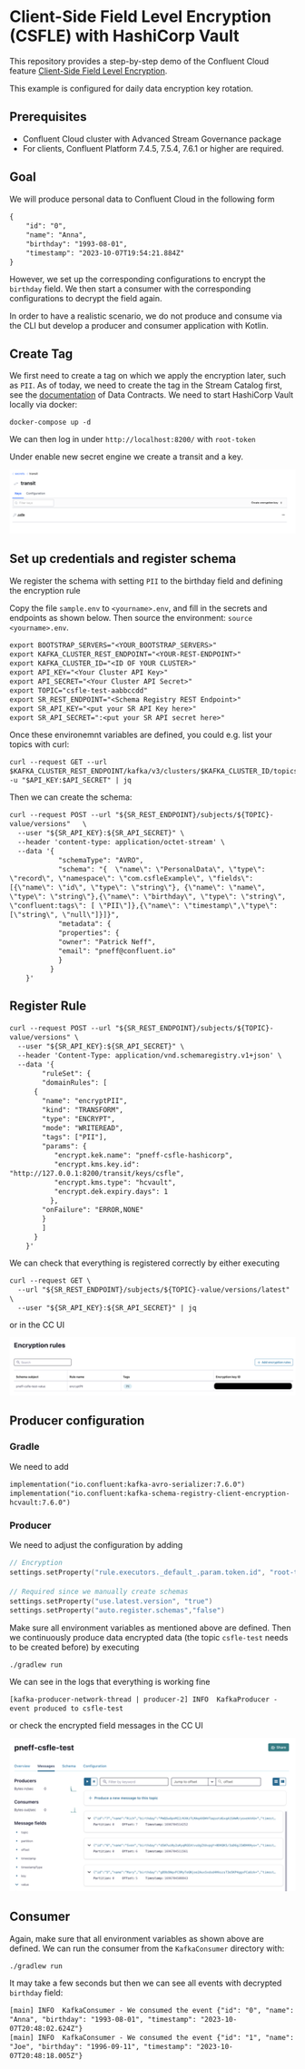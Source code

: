 # Client-Side Field Level Encryption (CSFLE) with HashiCorp Vault

This repository provides a step-by-step demo of the Confluent Cloud feature [Client-Side Field Level Encryption](https://docs.confluent.io/cloud/current/clusters/csfle/overview.html).

This example is configured for daily data encryption key rotation. 


## Prerequisites

* Confluent Cloud cluster with Advanced Stream Governance package
* For clients, Confluent Platform 7.4.5, 7.5.4, 7.6.1 or higher are required.


## Goal

We will produce personal data to Confluent Cloud in the following form 
```
{
    "id": "0",
    "name": "Anna",
    "birthday": "1993-08-01",
    "timestamp": "2023-10-07T19:54:21.884Z"
}
```
However, we set up the corresponding configurations to encrypt the `birthday` field.
We then start a consumer with the corresponding configurations to decrypt the field again.

In order to have a realistic scenario, we do not produce and consume via the CLI but develop a
producer and consumer application with Kotlin.

## Create Tag

We first need to create a tag on which we apply the encryption later, such as `PII`.
As of today, we need to create the tag in the Stream Catalog first, see the [documentation](https://docs.confluent.io/platform/current/schema-registry/fundamentals/data-contracts.html#tags) of Data Contracts.
We need to start HashiCorp Vault locally via docker:

```shell
docker-compose up -d
```

We can then log in under `http://localhost:8200/` with `root-token`

Under enable new secret engine we create a transit and a key.

![](HCVaultKey.png)



## Set up credentials and register schema

We register the schema with setting `PII` to the birthday field and defining the encryption rule

Copy the file `sample.env` to `<yourname>.env`, and fill in the secrets and endpoints as shown below. 
Then source the environment: `source <yourname>.env`. 

```shell
export BOOTSTRAP_SERVERS="<YOUR_BOOTSTRAP_SERVERS>"
export KAFKA_CLUSTER_REST_ENDPOINT="<YOUR-REST-ENDPOINT>"
export KAFKA_CLUSTER_ID="<ID OF YOUR CLUSTER>"
export API_KEY="<Your Cluster API Key>"
export API_SECRET="<Your Cluster API Secret>"
export TOPIC="csfle-test-aabbccdd"
export SR_REST_ENDPOINT="<Schema Registry REST Endpoint>"
export SR_API_KEY="<put your SR API Key here>"
export SR_API_SECRET=":<put your SR API secret here>"
```

Once these environemnt variables are defined, you could e.g. list your topics with curl:

```shell
curl --request GET --url $KAFKA_CLUSTER_REST_ENDPOINT/kafka/v3/clusters/$KAFKA_CLUSTER_ID/topics -u "$API_KEY:$API_SECRET" | jq
```

Then we can create the schema:

```shell
curl --request POST --url "${SR_REST_ENDPOINT}/subjects/${TOPIC}-value/versions"   \
  --user "${SR_API_KEY}:${SR_API_SECRET}" \
  --header 'content-type: application/octet-stream' \
  --data '{
            "schemaType": "AVRO",
            "schema": "{  \"name\": \"PersonalData\", \"type\": \"record\", \"namespace\": \"com.csfleExample\", \"fields\": [{\"name\": \"id\", \"type\": \"string\"}, {\"name\": \"name\", \"type\": \"string\"},{\"name\": \"birthday\", \"type\": \"string\", \"confluent:tags\": [ \"PII\"]},{\"name\": \"timestamp\",\"type\": [\"string\", \"null\"]}]}",
            "metadata": {
            "properties": {
            "owner": "Patrick Neff",
            "email": "pneff@confluent.io"
            }
          }
    }' 
```
## Register Rule

```shell
curl --request POST --url "${SR_REST_ENDPOINT}/subjects/${TOPIC}-value/versions" \
  --user "${SR_API_KEY}:${SR_API_SECRET}" \
  --header 'Content-Type: application/vnd.schemaregistry.v1+json' \
  --data '{
        "ruleSet": {
        "domainRules": [
      {
        "name": "encryptPII",
        "kind": "TRANSFORM",
        "type": "ENCRYPT",
        "mode": "WRITEREAD",
        "tags": ["PII"],
        "params": {
           "encrypt.kek.name": "pneff-csfle-hashicorp",
           "encrypt.kms.key.id": "http://127.0.0.1:8200/transit/keys/csfle",
           "encrypt.kms.type": "hcvault",
           "encrypt.dek.expiry.days": 1
          },
        "onFailure": "ERROR,NONE"
        }
        ]
      } 
    }'
```

We can check that everything is registered correctly by either executing
```shell
curl --request GET \
  --url "${SR_REST_ENDPOINT}/subjects/${TOPIC}-value/versions/latest" \
  --user "${SR_API_KEY}:${SR_API_SECRET}" | jq
```

or in the CC UI

![](CCEncryptionRule.png)

## Producer configuration

### Gradle
We need to add
```shell
implementation("io.confluent:kafka-avro-serializer:7.6.0")
implementation("io.confluent:kafka-schema-registry-client-encryption-hcvault:7.6.0")
```

### Producer
We need to adjust the configuration by adding
```kotlin
// Encryption
settings.setProperty("rule.executors._default_.param.token.id", "root-token")

// Required since we manually create schemas
settings.setProperty("use.latest.version", "true")
settings.setProperty("auto.register.schemas","false")
```

Make sure all environment variables as mentioned above are defined. 
Then we continuously produce data encrypted data (the topic `csfle-test` needs to be created before) by executing
```
./gradlew run
```

We can see in the logs that everything is working fine
```shell
[kafka-producer-network-thread | producer-2] INFO  KafkaProducer - event produced to csfle-test
```

or check the encrypted field messages in the CC UI

![](CCEvents.png)

## Consumer

Again, make sure that all environment variables as shown above are defined. 
We can run the consumer from the `KafkaConsumer` directory with: 
```
./gradlew run
```

It may take a few seconds but then we can see all events with decrypted `birthday`
field:

```shell
[main] INFO  KafkaConsumer - We consumed the event {"id": "0", "name": "Anna", "birthday": "1993-08-01", "timestamp": "2023-10-07T20:48:02.624Z"}
[main] INFO  KafkaConsumer - We consumed the event {"id": "1", "name": "Joe", "birthday": "1996-09-11", "timestamp": "2023-10-07T20:48:18.005Z"}
```
